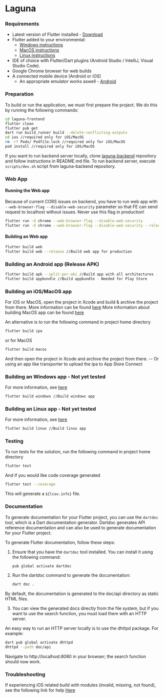 # Laguna


### Requirements

- Latest version of Flutter installed - [Download][download]
- Flutter added to your environmental:
    - [Windows instructions][windows-environment]
    - [MacOS instructions][macos-environment]
    - [Linux instructions][linux-environment]
- IDE of choice with Flutter/Dart plugins (Android Studio / IntelliJ, Visual Studio Code).
- Google Chrome browser for web builds
- A connected mobile device (Android or iOS)
    - An appropriate emulator works aswell - [Android][android-emulator-guide]


### Preparation

To build or run the application, we must first prepare the project. We do this by running the following commands:

  ```sh
  cd laguna-frontend
  flutter clean
  flutter pub get
  dart run build_runner build --delete-conflicting-outputs
  cd ios //required only for iOS/MacOS
  rm -rf Pods/ Podfile.lock //required only for iOS/MacOS
  pod install //required only for iOS/MacOS
  ```

If you want to run backend server locally, clone [laguna-backend](https://github.com/SloveniaEngineering/laguna-backend) repository and follow instructions in README.md file.
To run backend server, execute `scripts/dev.sh` script from laguna-backend repository.

### Web App

#### Running the Web app
Because of current CORS issues on backend, you have to run web app with `--web-browser-flag --disable-web-security` 
parameter so that FE can send request to localhost without issues. Never use this flag in production!

```sh
flutter run -d chrome --web-browser-flag --disable-web-security
flutter run -d chrome --web-browser-flag --disable-web-security --release //Run release build of web app
```

#### Building an Web app
```sh
flutter build web
flutter build web --release //Build web app for production
```


### Building an Android app (Release APK)

```sh
flutter build apk --split-per-abi //Build app with all architectures - Mostly used for test builds
flutter build appbundle //Build appbundle - Needed for Play Store
```

### Building an iOS/MacOS app

For iOS or MacOS, open the project in Xcode and build & archive the project from there.
More information can be found [here][ios-build-guide]
More information about building MacOS app can be found [here][macos-build-guide]

An alternative is to run the following command in project home directory
```sh
flutter build ipa
```
or for MacOS
```sh
flutter build macos
```
And then open the project in Xcode and archive the project from there.
-- Or using an app like transporter to upload the ipa to App Store Connect

### Building an Windows app - Not yet tested
For more information, see [here][windows-build-guide]
```sh
flutter build windows //Build windows app 
```

### Building an Linux app - Not yet tested
For more information, see [here][linux-build-guide]
```sh
flutter build linux //Build linux app 
```

### Testing

To run tests for the solution, run the following command in project home directory
```sh
flutter test
```

And if you would like code coverage generated
```sh
flutter test --coverage
```
This will generate a `${lcov.info}` file.

### Documentation
To generate documentation for your Flutter project, you can use the `dartdoc` tool, which is a Dart documentation generator. Dartdoc generates API reference documentation and can also be used to generate documentation for your Flutter project.

To generate Flutter documentation, follow these steps:

1. Ensure that you have the `dartdoc` tool installed. You can install it using the following command:
    ```sh
    pub global activate dartdoc
    ```
   
2. Run the dartdoc command to generate the documentation:
    ```sh
    dart doc .
    ```
By default, the documentation is generated to the doc/api directory as static HTML files.

3. You can view the generated docs directly from the file system, but if you want to use the search function, you 
   must load them with an HTTP server.

An easy way to run an HTTP server locally is to use the dhttpd package. For example:
```sh
dart pub global activate dhttpd
dhttpd --path doc/api
```
Navigate to http://localhost:8080 in your browser; the search function should now work.

### Troubleshooting

If experiencing iOS related build with modules (invalid, missing, not found), see the following link for help [Here][ios-pods-cleaning]


[//]: # (Links and references)

[download]: <https://docs.flutter.dev/get-started/install>
[windows-environment]: <https://flutter.dev/docs/get-started/install/windows#update-your-path>
[macos-environment]: <https://docs.flutter.dev/get-started/install/macos#update-your-path>
[linux-environment]: <https://docs.flutter.dev/get-started/install/linux#update-your-path>
[android-emulator-guide]: <https://flutter.dev/docs/get-started/install/windows#set-up-the-android-emulator>
[android-build-guide]: <https://flutter.dev/docs/deployment/android>
[ios-build-guide]: <https://flutter.dev/docs/deployment/ios>
[macos-build-guide]: <https://docs.flutter.dev/deployment/macos>
[linux-build-guide]: <https://docs.flutter.dev/deployment/linux>
[windows-build-guide]: <https://flutter.dev/docs/deployment/windows>
[web-build-guide]: <https://docs.flutter.dev/deployment/web>
[ios-pods-cleaning]: <https://github.com/flutter/flutter/issues/41383#issuecomment-549432413>
[laguna-backend]: <https://github.com/SloveniaEngineering/laguna-backend>
